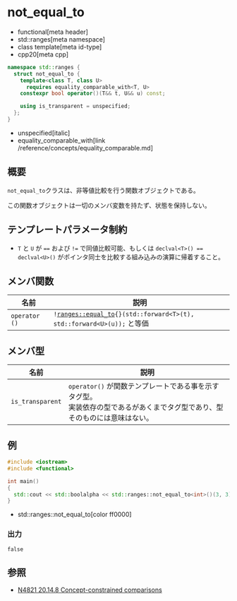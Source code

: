 # not_equal_to
* functional[meta header]
* std::ranges[meta namespace]
* class template[meta id-type]
* cpp20[meta cpp]

```cpp
namespace std::ranges {
  struct not_equal_to {
    template<class T, class U>
      requires equality_comparable_with<T, U>
    constexpr bool operator()(T&& t, U&& u) const;

    using is_transparent = unspecified;
  };
}
```
* unspecified[italic]
* equality_comparable_with[link /reference/concepts/equality_comparable.md]

## 概要
`not_equal_to`クラスは、非等値比較を行う関数オブジェクトである。

この関数オブジェクトは一切のメンバ変数を持たず、状態を保持しない。

## テンプレートパラメータ制約
* `T` と `U` が `==` および `!=` で同値比較可能、もしくは `declval<T>() == declval<U>()` がポインタ同士を比較する組み込みの演算に帰着すること。

## メンバ関数

| 名前 | 説明 |
|---------------|-----------------|
| `operator ()` | `!`[`ranges::equal_to`](ranges_equal_to.md)`{}(std::forward<T>(t), std::forward<U>(u));` と等価 |


## メンバ型

| 名前 | 説明 |
|------------------------|-------------------------------|
| `is_transparent`       | `operator()` が関数テンプレートである事を示すタグ型。<br/>実装依存の型であるがあくまでタグ型であり、型そのものには意味はない。 |


## 例

```cpp example
#include <iostream>
#include <functional>

int main()
{
  std::cout << std::boolalpha << std::ranges::not_equal_to<int>()(3, 3) << std::endl;
}
```
* std::ranges::not_equal_to[color ff0000]

### 出力
```
false
```

## 参照
- [N4821 20.14.8 Concept-constrained comparisons](https://timsong-cpp.github.io/cppwp/n4861/range.cmp)
